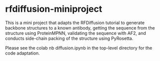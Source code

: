 # rfdiffusion-miniproject
This is a mini project that adapts the RFDiffusion tutorial to generate backbone structures to a known antibody, getting the sequence from the structure using ProteinMPNN, validating the sequence with AF2, and conducts side-chain packing of the structure using PyRosetta.

Please see the colab nb diffusion.ipynb in the top-level directory for the code adaptation.
